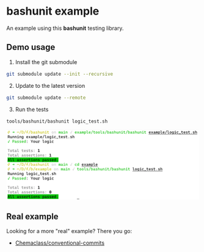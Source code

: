 # bashunit example

An example using this **bashunit** testing library.

## Demo usage

1) Install the git submodule

```bash
git submodule update --init --recursive
```

2) Update to the latest version

```bash
git submodule update --remote
```

3) Run the tests

```bash
tools/bashunit/bashunit logic_test.sh
```

<img alt="Demo using the bashunit from different paths" src="demo.png" width="800" >

## Real example

Looking for a more "real" example? There you go:
- [Chemaclass/conventional-commits](https://github.com/Chemaclass/conventional-commits/blob/main/tests/prepare-commit-msg_test.sh)
